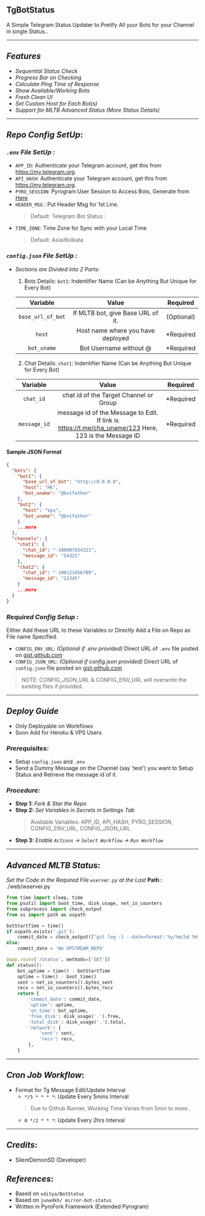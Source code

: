## TgBotStatus
A Simple Telegram Status Updater to Pretify All your Bots for your Channel in single Status..

---

## ***Features***
- _Sequential Status Check_
- _Progress Bar on Checking_
- _Calculate Ping Time of Response_
- _Show Available/Working Bots_
- _Fresh Clean UI_
- _Set Custom Host for Each Bot(s)_
- _Support for MLTB Advanced Status (More Status Details)_

---

## ***Repo Config SetUp***:

### _`.env` File SetUp :_
- `APP_ID`: Authenticate your Telegram account, get this from https://my.telegram.org.
- `API_HASH`: Authenticate your Telegram account, get this from https://my.telegram.org.
- `PYRO_SESSION`: Pyrogram User Session to Access Bots, Generate from [Here](https://colab.research.google.com/drive/1wjYvtwUo5zDsUvukyafAR9Of-2NYkKsu)
- `HEADER_MSG` : Put Header Msg for 1st Line. 
  > Default: Telegram Bot Status :
- `TIME_ZONE`: Time Zone for Sync with your Local Time
  > Default: Asia/Kolkata

### _`config.json` File SetUp :_
- _Sections are Divided into 2 Parts_:
  1. Bots Details:
    `bot1`: Indentifier Name (Can be Anything But Unique for Every Bot)

    |Variable|Value|Required|
    |:---:|:---:|:---:|
    |`base_url_of_bot`|If MLTB bot, give Base URL of it.|(Optional)|
    |`host`|Host name where you have deployed|*Required|
    |`bot_uname`|Bot Username without @|*Required|
    
  2. Chat Details:
    `chat1`: Indentifier Name (Can be Anything But Unique for Every Bot)

    |Variable|Value|Required|
    |:---:|:---:|:---:|
    |`chat_id`|chat id of the Target Channel or Group|*Required|
    |`message_id`|message id of the Message to Edit. If link is https://t.me/cha_uname/123 Here, 123 is the Message ID|*Required|

#### Sample JSON Format
```json
{
  "bots": {
    "bot1": {
      "base_url_of_bot": "http://0.0.0.0",
      "host": "HK",
      "bot_uname": "@botfather"
    },
    "bot2": {
      "host": "Vps",
      "bot_uname": "@botfather"
    }
    ...more
  },
  "channels": {
    "chat1": {
      "chat_id": "-100987654321",
      "message_id": "54321"
    },
    "chat2": {
      "chat_id": "-100123456789",
      "message_id": "12345"
    }
    ...more
  }
}
```

### _Required Config Setup :_
Either Add these URL to these Variables or Directly Add a File on Repo as File name Specified.

- `CONFIG_ENV_URL`: _(Optional if .env provided)_ Direct URL of `.env` file posted on [gist.github.com](https://gist.github.com)
- `CONFIG_JSON_URL`:  _(Optional if config.json provided)_ Direct URL of `config.json` file posted on [gist.github.com](https://gist.github.com)

> NOTE: CONFIG_JSON_URL & CONFIG_ENV_URL will overwrite the existing files if provided.

---

## ***Deploy Guide***
- Only Deployable on Workflows
- Soon Add for Heroku & VPS Users

### _Prerequisites:_
- Setup `config.json` and `.env`
- Send a Dummy Message on the Channel (say 'test') you want to Setup Status and Retrieve the message id of it.

### _Procedure:_
- **Step 1:** _Fork & Star the Repo_
- **Step 2:** _Set Variables in Secrets in Settings Tab_
  > Available Variables: APP_ID, API_HASH, PYRO_SESSION, CONFIG_ENV_URL, CONFIG_JSON_URL
- **Step 3:** _Enable `Actions` -> `Select Workflow` -> `Run Workflow`_

---

## ***Advanced MLTB Status***:
_Set the Code in the Required File `wserver.py` at the Last_
**Path :** ./web/wserver.py 

```py
from time import sleep, time
from psutil import boot_time, disk_usage, net_io_counters
from subprocess import check_output
from os import path as ospath

botStartTime = time()
if ospath.exists('.git'):
    commit_date = check_output(["git log -1 --date=format:'%y/%m/%d %H:%M' --pretty=format:'%cd'"], shell=True).decode()
else:
    commit_date = 'No UPSTREAM_REPO'

@app.route('/status', methods=['GET'])
def status():
    bot_uptime = time() - botStartTime
    uptime = time() - boot_time()
    sent = net_io_counters().bytes_sent
    recv = net_io_counters().bytes_recv
    return {
        'commit_date': commit_date,
        'uptime': uptime,
        'on_time': bot_uptime,
        'free_disk': disk_usage('.').free,
        'total_disk': disk_usage('.').total,
        'network': {
            'sent': sent,
            'recv': recv,
        },
    }
```

---

## ***Cron Job Workflow***:
- Format for Tg Message Edit/Update Interval
  - `*/5 * * * *`: Update Every 5mins Interval
  > Due to Github Runner, Working Time Varies from 5min to more..
  - `0 */2 * * *`: Update Every 2hrs Interval

---

## ***Credits***:
- SilentDemonSD (Developer)

## ***References***:
- Based on `xditya/BotStatus`
- Based on `junedkh/ mirror-bot-status`
- Written in PyroFork Framework (Extended Pyrogram)

